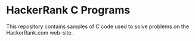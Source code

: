 HackerRank C Programs
=====================

This repository contains samples of C code used to solve problems on the HackerRank.com web-site.